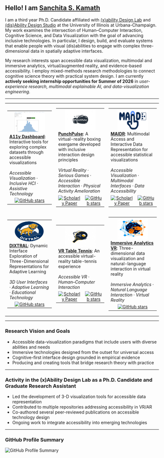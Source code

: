 ## Hello! I am [Sanchita S. Kamath](https://linkedin.com/in/sanchitakamath)

I am a third year Ph.D. Candidate affiliated with [(x)ability Design Lab](https://xabilitylab.ischool.illinois.edu/) and [(dis)Ability Design Studio](https://design-studio.illinois.edu/) at the University of Illinois at Urbana-Champaign. My work examines the intersection of Human–Computer Interaction, Cognitive Science, and Data Visualization with the goal of advancing inclusive technologies. In particular, I design, build, and evaluate systems that enable people with visual (dis)abilities to engage with complex three-dimensional data in spatially adaptive interfaces.

My research interests span accessible data visualization, multimodal and immersive analytics, virtual/augmented reality, and evidence-based accessibility. I employ mixed-methods research methodologies to connect cognitive science theory with practical system design. I am currently **actively seeking internship opportunities for Summer of 2026** in _user-experience research, multimodal explainable AI, and data-visualization engineering._

---

<table>
  <tr height="300px">
    <!-- Card 1: A11y Dashboard -->
    <td>
      <table>
        <tr>
          <td width="250px" height="110px" valign="top" colspan="4">
            <div align="center">
              <a href="https://github.com/xability/a11y_dashboard">
                <img src="assets/project_a11y-dashboard.png" width="100" height="70" alt="A11y Dashboard"><br>
              </a>
            </div>
            <a href="https://github.com/xability/a11y_dashboard"><strong>A11y Dashboard</strong></a>: Interactive tools for exploring complex datasets through accessible visualizations  
            <br><br><em>Accessible Visualization</em> · <em>Inclusive HCI</em> · <em>Assistive Technology</em>
          </td>
        </tr>
        <tr>
          <!-- <td align="center"></td> -->
          <td align="center">
            <a href="https://github.com/xability/a11y_dashboard/stargazers">
              <img src="https://img.shields.io/github/stars/xability/a11y_dashboard?style=social" alt="GitHub stars" height="24">
            </a>
          </td>
        </tr>
      </table>
    </td>
    <!-- Card 2: PunchPulse -->
    <td>
      <table>
        <tr>
          <td width="250px" height="110px" valign="top" colspan="4">
            <div align="center">
              <a href="https://github.com/xability/punch-pulse">
                <img src="assets/project_punchpulse.jpeg" width="100" height="70" alt="PunchPulse"><br>
              </a>
            </div>
            <a href="https://github.com/xability/punch-pulse"><strong>PunchPulse</strong></a>: A virtual-reality boxing exergame developed with inclusive interaction design principles  
            <br><br><em>Virtual Reality</em> · <em>Serious Games</em> · <em>Accessible Interaction</em> · <em>Physical Activity Amelioration</em>
          </td>
        </tr>
        <tr>
          <td align="center">
          <a href="https://dl.acm.org/doi/10.1145/3663547.3746365">
              <img src="https://github.githubassets.com/images/icons/emoji/unicode/1f4d6.png" width="24" height="24" alt="Scholarly Paper">
            </a>
          </td>
          <td align="center">
            <a href="https://github.com/xability/punch-pulse/stargazers">
              <img src="https://img.shields.io/github/stars/xability/punch-pulse?style=social" alt="GitHub stars" height="24">
            </a>
          </td>
        </tr>
      </table>
    </td>
    <!-- Card 3: MAIDR -->
    <td>
      <table>
        <tr>
          <td width="250px" height="110px" valign="top" colspan="4">
            <div align="center">
              <a href="https://github.com/xability/maidr">
                <img src="assets/project_maidr.jpg" width="100" height="70" alt="MAIDR"><br>
              </a>
            </div>
            <a href="https://github.com/xability/maidr"><strong>MAIDR</strong></a>: Multimodal Access and Interactive Data Representation for accessible statistical visualizations  
            <br><br><em>Accessible Visualization</em> · <em>Multimodal Interfaces</em> · <em>Data Accessibility</em>
          </td>
        </tr>
        <tr>
          <td align="center">
            <a href="https://dl.acm.org/doi/10.1145/3663548.3675660">
              <img src="https://github.githubassets.com/images/icons/emoji/unicode/1f4d6.png" width="24" height="24" alt="Scholarly Paper">
            </a>
          </td>
          <td align="center">
            <a href="https://github.com/xability/maidr/stargazers">
              <img src="https://img.shields.io/github/stars/xability/maidr?style=social" alt="GitHub stars" height="24">
            </a>
          </td>
        </tr>
      </table>
    </td>
    </tr>
  <tr height="300px">
    <!-- Card 4: DIXTRAL -->
    <td>
      <table>
        <tr>
          <td width="250px" height="110px" valign="top" colspan="4">
            <div align="center">
              <a href="https://github.com/SK-143381/dixtral-assets2025-demo">
                <img src="assets/project_dixtral.jpeg" width="100" height="70" alt="DIXTRAL"><br>
              </a>
            </div>
            <a href="https://github.com/SK-143381/dixtral-assets2025-demo"><strong>DIXTRAL</strong></a>: Dynamic Interface Exploration of Three-Dimensional Representations for Adaptive Learning  
            <br><br><em>3D User Interfaces</em> · <em>Adaptive Learning</em> · <em>Educational Technology</em>
          </td>
        </tr>
        <tr>
          <!-- <td align="center"></td> -->
          <td align="center">
            <a href="https://github.com/SK-143381/dixtral/stargazers">
              <img src="https://img.shields.io/github/stars/SK-143381/dixtral?style=social" alt="GitHub stars" height="24">
            </a>
          </td>
        </tr>
      </table>
    </td>
    <!-- Card 5: VR Table Tennis -->
    <td>
      <table>
        <tr>
          <td width="250px" height="110px" valign="top" colspan="4">
            <div align="center">
              <a href="https://github.com/xability/a11y_vr_exergame">
                <img src="assets/project_vr-table-tennis.png" width="100" height="70" alt="VR Table Tennis"><br>
              </a>
            </div>
            <a href="https://github.com/xability/a11y_vr_exergame"><strong>VR Table Tennis</strong></a>: An accessible virtual-reality table-tennis experience  
            <br><br><em>Accessible VR</em> · <em>Human–Computer Interaction</em>
          </td>
        </tr>
        <tr>
          <td align="center">
            <a href="https://dl.acm.org/doi/pdf/10.1145/3663548.3688526">
              <img src="https://github.githubassets.com/images/icons/emoji/unicode/1f4d6.png" width="24" height="24" alt="Scholarly Paper">
            </a>
          </td>
          <td align="center">
            <a href="https://github.com/xability/a11y_vr_exergame/stargazers">
              <img src="https://img.shields.io/github/stars/xability/a11y_vr_exergame?style=social" alt="GitHub stars" height="24">
            </a>
          </td>
        </tr>
      </table>
    </td>
    <!-- Card 6: Immersive Analytics VR -->
    <td>
      <table>
        <tr>
          <td width="250px" height="110px" valign="top" colspan="4">
            <div align="center">
              <a href="https://github.com/xability/3d_viz">
                <img src="assets/project-3dviz.jpeg" width="100" height="70" alt="Immersive Analytics VR"><br>
              </a>
            </div>
            <a href="https://github.com/xability/3d_viz"><strong>Immersive Analytics VR</strong></a>: Three-dimensional data visualization and natural-language interaction in virtual reality  
            <br><br><em>Immersive Analytics</em> · <em>Natural Language Interaction</em> · <em>Virtual Reality</em>
          </td>
        </tr>
        <tr>
          <!-- <td align="center"></td> -->
          <td align="center">
            <a href="https://github.com/xability/3d_viz/stargazers">
              <img src="https://img.shields.io/github/stars/xability/3d_viz?style=social" alt="GitHub stars" height="24">
            </a>
          </td>
        </tr>
      </table>
    </td>
  </tr>
</table>

---

### Research Vision and Goals

- Accessible data-visualization paradigms that include users with diverse abilities and needs
- Immersive technologies designed from the outset for universal access
- Cognitive-first interface design grounded in empirical evidence
- Producing and creating tools that bridge research theory with practice

---

### Activity in the (x)Ability Design Lab as a Ph.D. Candidate and Graduate Research Assistant

- Led the development of 3-D visualization tools for accessible data representation
- Contributed to multiple repositories addressing accessibility in VR/AR
- Co-authored several peer-reviewed publications on accessible technology design
- Ongoing work to integrate accessibility into emerging technologies

---

### GitHub Profile Summary

<img src="https://github-profile-summary-cards.vercel.app/api/cards/profile-details?username=SK-143381&theme=github" alt="GitHub Profile Summary" />

